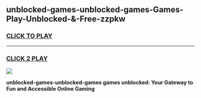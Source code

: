 
## unblocked-games-unblocked-games-Games-Play-Unblocked-&-Free-zzpkw
<h3>
<a href="https://premium76.site?title=unblocked-games-unblocked-games&ref=24A">CLICK TO PLAY</a></h3>
<hr>

<h3>
<a href="https://premium76.site?title=unblocked-games-unblocked-games&ref=24A">CLICK 2 PLAY</a>
  
</h3>

<a href="https://premium76.site?title=unblocked-games-unblocked-games&ref=24A"><img src="https://clearcache.store/games.png"></a>


**unblocked-games-unblocked-games games unblocked: Your Gateway to Fun and Accessible Online Gaming**
